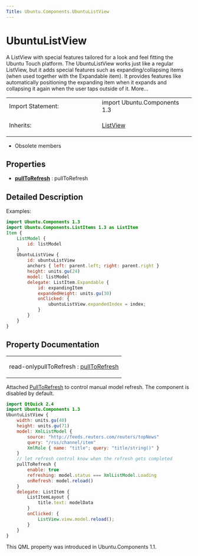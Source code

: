 ```yaml
---
Title: Ubuntu.Components.UbuntuListView
---
```

        
UbuntuListView
==============

<span class="subtitle"></span>
A ListView with special features tailored for a look and feel fitting the Ubuntu Touch platform. The UbuntuListView works just like a regular ListView, but it adds special features such as expanding/collapsing items (when used together with the Expandable item). It provides features like automatically positioning the expanding item when it expands and collapsing it again when the user taps outside of it. More...

<table>
<colgroup>
<col width="50%" />
<col width="50%" />
</colgroup>
<tbody>
<tr class="odd">
<td>Import Statement:</td>
<td>import Ubuntu.Components 1.3</td>
</tr>
<tr class="even">
<td>Inherits:</td>
<td><p><a href="../sdk-14.10/QtQuick.ListView.md">ListView</a></p></td>
</tr>
</tbody>
</table>

-   Obsolete members

<span id="properties"></span>
Properties
----------

-   ****[pullToRefresh](#pullToRefresh-prop)**** : pullToRefresh

<span id="details"></span>
Detailed Description
--------------------

Examples:

``` qml
import Ubuntu.Components 1.3
import Ubuntu.Components.ListItems 1.3 as ListItem
Item {
    ListModel {
        id: listModel
    }
    UbuntuListView {
        id: ubuntuListView
        anchors { left: parent.left; right: parent.right }
        height: units.gu(24)
        model: listModel
        delegate: ListItem.Expandable {
            id: expandingItem
            expandedHeight: units.gu(30)
            onClicked: {
                ubuntuListView.expandedIndex = index;
            }
        }
    }
}
```

Property Documentation
----------------------

<table>
<colgroup>
<col width="100%" />
</colgroup>
<tbody>
<tr class="odd">
<td><p><span id="pullToRefresh-prop"></span><span class="qmlreadonly">read-only</span><span class="name">pullToRefresh</span> : <span class="type"><a href="#pullToRefresh-prop">pullToRefresh</a></span></p></td>
</tr>
</tbody>
</table>

Attached [PullToRefresh](../Ubuntu.Components.PullToRefresh.md) to control manual model refresh. The component is disabled by default.

``` qml
import QtQuick 2.4
import Ubuntu.Components 1.3
UbuntuListView {
    width: units.gu(40)
    height: units.gu(71)
    model: XmlListModel {
        source: "http://feeds.reuters.com/reuters/topNews"
        query: "/rss/channel/item"
        XmlRole { name: "title"; query: "title/string()" }
    }
    // let refresh control know when the refresh gets completed
    pullToRefresh {
        enable: true
        refreshing: model.status === XmlListModel.Loading
        onRefresh: model.reload()
    }
    delegate: ListItem {
        ListItemLayout {
            title.text: modelData
        }
        onClicked: {
            ListView.view.model.reload();
        }
    }
}
```

This QML property was introduced in Ubuntu.Components 1.1.

